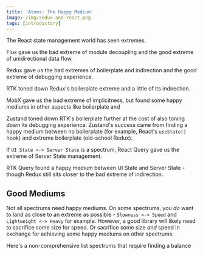 ```yaml
---
title: 'Atoms: The Happy Medium'
image: /img/zedux-and-react.png
tags: [introductory]
---
```


The React state management world has seen extremes.

Flux gave us the bad extreme of module decoupling and the good extreme of unidirectional data flow.

Redux gave us the bad extremes of boilerplate and indirection and the good extreme of debugging experience.

RTK toned down Redux's boilerplate extreme and a little of its indirection.

MobX gave us the bad extreme of implicitness, but found some happy mediums in other aspects like boilerplate and

Zustand toned down RTK's boilerplate further at the cost of also toning down its debugging experience. Zustand's success came from finding a happy medium between no boilerplate (for example, React's `useState()` hook) and extreme boilerplate (old-school Redux).

If `UI State <-> Server State` is a spectrum, React Query gave us the extreme of Server State management.

RTK Query found a happy medium between UI State and Server State - though Redux still sits closer to the bad extreme of indirection.

## Good Mediums

Not all spectrums need happy mediums. On some spectrums, you _do_ want to land as close to an extreme as possible - `Slowness <-> Speed` and `Lightweight <-> Heavy` for example. However, a good library will likely need to sacrifice some size for speed. Or sacrifice some size _and_ speed in exchange for achieving some happy mediums on other spectrums.

Here's a non-comprehensive list spectrums that require finding a balance
